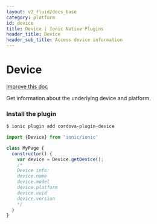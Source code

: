 ```yaml
---
layout: v2_fluid/docs_base
category: platform
id: device
title: Device | Ionic Native Plugins
header_title: Device
header_sub_title: Access device information
---
```


<h1 class="title">Device</h1>

<a class="improve-docs" href='https://github.com/driftyco/ionic-site/edit/ionic2/docs/v2/platform/device/index.md'>
  Improve this doc
</a>

Get information about the underlying device and platform.

### Install the plugin

```bash
$ ionic plugin add cordova-plugin-device
```

```javascript
import {Device} from 'ionic/ionic'

class MyPage {
  constructor() {
    var device = Device.getDevice();
    /*
    Device info:
    device.name
    device.model
    device.platform
    device.uuid
    device.version
    */
  }
}
```
